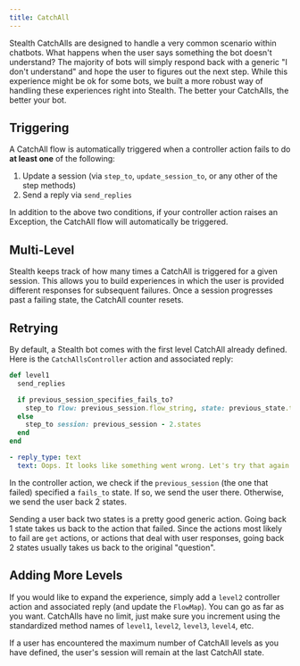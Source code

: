```yaml
---
title: CatchAll
---
```


Stealth CatchAlls are designed to handle a very common scenario within chatbots. What happens when the user says something the bot doesn't understand? The majority of bots will simply respond back with a generic "I don't understand" and hope the user to figures out the next step. While this experience might be ok for some bots, we built a more robust way of handling these experiences right into Stealth. The better your CatchAlls, the better your bot.

## Triggering

A CatchAll flow is automatically triggered when a controller action fails to do **at least one** of the following:

1. Update a session (via `step_to`, `update_session_to`, or any other of the step methods)
2. Send a reply via `send_replies`

In addition to the above two conditions, if your controller action raises an Exception, the CatchAll flow will automatically be triggered.

## Multi-Level

Stealth keeps track of how many times a CatchAll is triggered for a given session. This allows you to build experiences in which the user is provided different responses for subsequent failures. Once a session progresses past a failing state, the CatchAll counter resets.

## Retrying

By default, a Stealth bot comes with the first level CatchAll already defined. Here is the `CatchAllsController` action and associated reply:

```ruby
def level1
  send_replies

  if previous_session_specifies_fails_to?
    step_to flow: previous_session.flow_string, state: previous_state.to_s
  else
    step_to session: previous_session - 2.states
  end
end
```

```yml
- reply_type: text
  text: Oops. It looks like something went wrong. Let's try that again
```

In the controller action, we check if the `previous_session` (the one that failed) specified a `fails_to` state. If so, we send the user there. Otherwise, we send the user back 2 states.

Sending a user back two states is a pretty good generic action. Going back 1 state takes us back to the action that failed. Since the actions most likely to fail are `get` actions, or actions that deal with user responses, going back 2 states usually takes us back to the original "question".

## Adding More Levels

If you would like to expand the experience, simply add a `level2` controller action and associated reply (and update the `FlowMap`). You can go as far as you want. CatchAlls have no limit, just make sure you increment using the standardized method names of `level1`, `level2`, `level3`, `level4`, etc.

If a user has encountered the maximum number of CatchAll levels as you have defined, the user's session will remain at the last CatchAll state.
